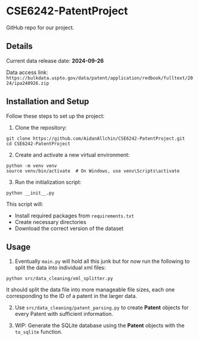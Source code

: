 # CSE6242-PatentProject

GitHub repo for our project.

## Details

Current data release date: **2024-09-26**

Data access link: `https://bulkdata.uspto.gov/data/patent/application/redbook/fulltext/2024/ipa240926.zip`

## Installation and Setup

Follow these steps to set up the project:

1. Clone the repository:

```
git clone https://github.com/AidanAllchin/CSE6242-PatentProject.git
cd CSE6242-PatentProject
```

2. Create and activate a new virtual environment:

```
python -m venv venv
source venv/bin/activate  # On Windows, use venv\Scripts\activate
```

3. Run the initialization script:

```
python __init__.py
```

This script will:

- Install required packages from `requirements.txt`
- Create necessary directories
- Download the correct version of the dataset

## Usage

1. Eventually `main.py` will hold all this junk but for now run the following to split the data into individual xml files:

```
python src/data_cleaning/xml_splitter.py
```

It should split the data file into more manageable file sizes, each one corresponding to the ID of a patent in the larger data.

2. Use `src/data_cleaning/patent_parsing.py` to create **Patent** objects for every Patent with sufficient information.

3. WIP: Generate the SQLite database using the **Patent** objects with the `to_sqlite` function.
